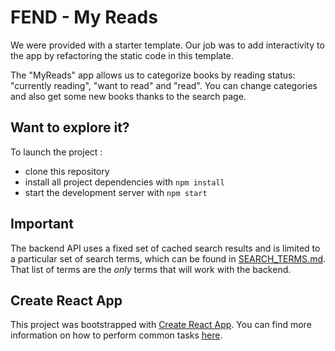 # FEND - My Reads

We were provided with a starter template. Our job was to add interactivity to the app by refactoring the static code in this template.

The "MyReads" app allows us to categorize books by reading status: "currently reading", "want to read" and "read". You can change categories and also get some new books thanks to the search page. 

## Want to explore it?

To launch the project :

* clone this repository
* install all project dependencies with `npm install`
* start the development server with `npm start`

## Important
The backend API uses a fixed set of cached search results and is limited to a particular set of search terms, which can be found in [SEARCH_TERMS.md](SEARCH_TERMS.md). That list of terms are the _only_ terms that will work with the backend.

## Create React App

This project was bootstrapped with [Create React App](https://github.com/facebookincubator/create-react-app). You can find more information on how to perform common tasks [here](https://github.com/facebookincubator/create-react-app/blob/master/packages/react-scripts/template/README.md).
